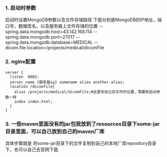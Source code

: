 ### 1. 启动时参数

启动时设置MongoDB参数以及文件存储路径
下面分别是MongoDB的IP地址，端口号，数据库名，以及服务器上文件存储的位置
--spring.data.mongodb.host=43.142.168.114 --spring.data.mongodb.port=27017 --spring.data.mongodb.database=MEDICAL --dicom.file.location=/projects/medical/dicomFile

### 2. nginx配置

```
server {
  listen  8002;
  server_name {服务器ip} somename alias another.alias;
  location /dicomfile{
    alias /projects/medical/dicomFile;#这里写自己存文件的位置，需要和启动参数一样
    index index.html;
  }
}
```

### 3. 一些maven里面没有的jar包我放到了resources目录下some-jar目录里面，可以自己放到自己的maven厂库

具体步骤就是 将some-jar目录下的文件复制到自己的本地厂库repository目录下，也可以自己去官网下载
